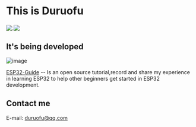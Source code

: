# This is Duruofu

<a href="https://github.com/DuRuofu">
  <img align="center" src="https://duruofu-readme-start.vercel.app/api?username=Duruofu&count_private=true&show_icons=true&theme=dark" />
</a>
<a href="https://github.com/DuRuofu">
  <img align="center" src="https://duruofu-readme-start.vercel.app/api/top-langs/?username=Duruofu&langs_count=8&theme=dark&count_private=true&layout=compact&hide=Assembly,V&card_width=280" />
</a>

## It's being developed
![image](https://github.com/user-attachments/assets/bbd5410e-a9d5-455e-b3ad-c824cdba4214)


[ESP32-Guide](https://github.com/DuRuofu/ESP32-Guide) -- Is an open source tutorial,record and share my experience in learning ESP32 to help other beginners get started in ESP32 development.


## Contact me
E-mail: duruofu@qq.com
